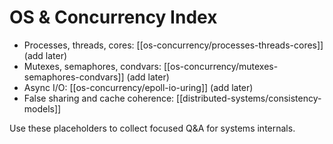 # OS & Concurrency Index

- Processes, threads, cores: [[os-concurrency/processes-threads-cores]] (add later)
- Mutexes, semaphores, condvars: [[os-concurrency/mutexes-semaphores-condvars]] (add later)
- Async I/O: [[os-concurrency/epoll-io-uring]] (add later)
- False sharing and cache coherence: [[distributed-systems/consistency-models]]

Use these placeholders to collect focused Q&A for systems internals.

